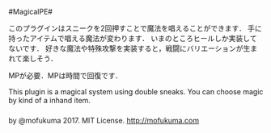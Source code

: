 #MagicalPE#

このプラグインはスニークを2回押すことで魔法を唱えることができます．
手に持ったアイテムで唱える魔法が変わります．
いまのところヒールしか実装してないです．
好きな魔法や特殊攻撃を実装すると，戦闘にバリエーションが生まれて楽しそう．

MPが必要．MPは時間で回復です．

This plugin is a magical system using double sneaks.
You can choose magic by kind of a inhand item.

###
by @mofukuma 2017. MIT License.
http://mofukuma.com
